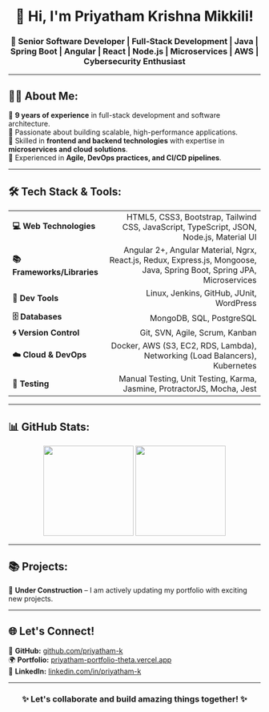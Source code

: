 <h1 align="center">👋 Hi, I'm Priyatham Krishna Mikkili!</h1>  
<h3 align="center">🚀 Senior Software Developer | Full-Stack Development | Java | Spring Boot | Angular | React | Node.js | Microservices | AWS | Cybersecurity Enthusiast</h3>  

---

## 👨‍💻 About Me:  
🔹 **9 years of experience** in full-stack development and software architecture.  
🔹 Passionate about building scalable, high-performance applications.  
🔹 Skilled in **frontend and backend technologies** with expertise in **microservices and cloud solutions**.  
🔹 Experienced in **Agile, DevOps practices, and CI/CD pipelines**.  

---

## 🛠️ Tech Stack & Tools:  

<table align="center">
  <tr>
    <td><b>💻 Web Technologies</b></td>
    <td align="right">HTML5, CSS3, Bootstrap, Tailwind CSS, JavaScript, TypeScript, JSON, Node.js, Material UI</td>
  </tr>
  <tr>
    <td><b>📚 Frameworks/Libraries</b></td>
    <td align="right">Angular 2+, Angular Material, Ngrx, React.js, Redux, Express.js, Mongoose, Java, Spring Boot, Spring JPA, Microservices</td>
  </tr>
  <tr>
    <td><b>🧰 Dev Tools</b></td>
    <td align="right">Linux, Jenkins, GitHub, JUnit, WordPress</td>
  </tr>
  <tr>
    <td><b>🗄️ Databases</b></td>
    <td align="right">MongoDB, SQL, PostgreSQL</td>
  </tr>
  <tr>
    <td><b>🌀 Version Control</b></td>
    <td align="right">Git, SVN, Agile, Scrum, Kanban</td>
  </tr>
  <tr>
    <td><b>☁️ Cloud & DevOps</b></td>
    <td align="right">Docker, AWS (S3, EC2, RDS, Lambda), Networking (Load Balancers), Kubernetes</td>
  </tr>
  <tr>
    <td><b>🧪 Testing</b></td>
    <td align="right">Manual Testing, Unit Testing, Karma, Jasmine, ProtractorJS, Mocha, Jest</td>
  </tr>
</table>

---

## 📊 GitHub Stats:  
<div align="center">  
  <b><img height="180em" src="https://github-readme-stats.vercel.app/api?username=priyatham-k&show_icons=true&theme=radical&count_private=true"/></b>  
  <b><img height="180em" src="https://github-readme-stats.vercel.app/api/top-langs/?username=priyatham-k&layout=compact&theme=radical"/></b>  
</div>  

---

## 📚 Projects:  

🚧 **Under Construction** – I am actively updating my portfolio with exciting new projects.  

---

## 🌐 Let's Connect!  

🔗 **GitHub:** [github.com/priyatham-k](https://github.com/priyatham-k)  
🌍 **Portfolio:** [priyatham-portfolio-theta.vercel.app](https://priyatham-portfolio-theta.vercel.app/)  
💼 **LinkedIn:** [linkedin.com/in/priyatham-k](https://www.linkedin.com/in/priyatham-k/)  

---

<h3 align="center">✨ Let's collaborate and build amazing things together! ✨</h3>  
